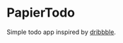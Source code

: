 # PapierTodo

Simple todo app inspired by [dribbble](https://dribbble.com/shots/942730-Todo-List-for-KMB").